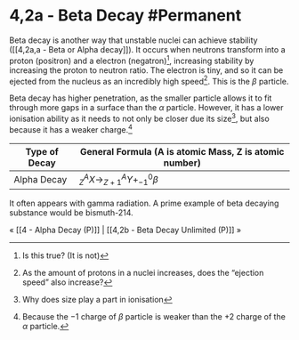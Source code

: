 # 4,2a - Beta Decay #Permanent 
Beta decay is another way that unstable nuclei can achieve stability ([[4,2a,a - Beta or Alpha decay]]). It occurs when neutrons transform into a proton (positron) and a electron (negatron)[^2], increasing stability by increasing the proton to neutron ratio. The electron is tiny, and so it can be ejected from the nucleus as an incredibly high speed[^3]. This is the $\beta$ particle.

Beta decay has higher penetration, as the smaller particle allows it to fit through more gaps in a surface than the $\alpha$ particle. However, it has a lower ionisation ability as it needs to not only be closer due its size[^4], but also because it has a weaker charge.[^5]

Type of Decay | General Formula (A is atomic Mass, Z is atomic number)
--- | ---
Alpha Decay | $^A_{Z}X\to^A_{Z+1}Y+^0_{-1}\beta$

It often appears with gamma radiation. A prime example of beta decaying substance would be bismuth-214.

« [[4 - Alpha Decay (P)]] | [[4,2b - Beta Decay Unlimited (P)]] »

[^1]: Why then, does it sometimes undergo beta decay and sometimes alpha decay
[^2]: Is this true? (It is not)
[^3]: As the amount of protons in a nuclei increases, does the “ejection speed” also increase?
[^4]: Why does size play a part in ionisation
[^5]:Because the $-1$ charge of $\beta$ particle is weaker than the $+2$ charge of the $\alpha$ particle.

